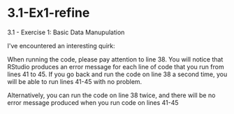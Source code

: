# 3.1-Ex1-refine
3.1 - Exercise 1: Basic Data Manupulation

I've encountered an interesting quirk:

When running the code, please pay attention to line 38. You will notice that RStudio produces an error message for each line of code that you run from lines 41 to 45. If you go back and run the code on line 38 a second time, you will be able to run lines 41-45 with no problem.

Alternatively, you can run the code on line 38 twice, and there will be no error message produced when you run code on lines 41-45

